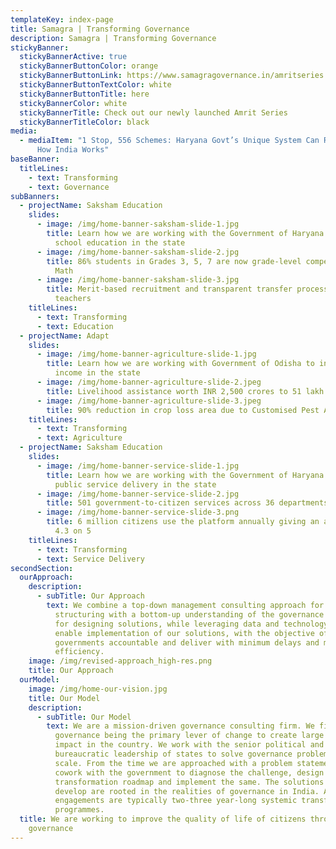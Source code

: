 ```yaml
---
templateKey: index-page
title: Samagra | Transforming Governance
description: Samagra | Transforming Governance
stickyBanner:
  stickyBannerActive: true
  stickyBannerButtonColor: orange
  stickyBannerButtonLink: https://www.samagragovernance.in/amritseries
  stickyBannerButtonTextColor: white
  stickyBannerButtonTitle: here
  stickyBannerColor: white
  stickyBannerTitle: Check out our newly launched Amrit Series
  stickyBannerTitleColor: black
media:
  - mediaItem: "1 Stop, 556 Schemes: Haryana Govt’s Unique System Can Revolutionise
      How India Works"
baseBanner:
  titleLines:
    - text: Transforming
    - text: Governance
subBanners:
  - projectName: Saksham Education
    slides:
      - image: /img/home-banner-saksham-slide-1.jpg
        title: Learn how we are working with the Government of Haryana to transform
          school education in the state
      - image: /img/home-banner-saksham-slide-2.jpg
        title: 86% students in Grades 3, 5, 7 are now grade-level competent in Hindi &
          Math
      - image: /img/home-banner-saksham-slide-3.jpg
        title: Merit-based recruitment and transparent transfer process for 1 lakh+
          teachers
    titleLines:
      - text: Transforming
      - text: Education
  - projectName: Adapt
    slides:
      - image: /img/home-banner-agriculture-slide-1.jpg
        title: Learn how we are working with Government of Odisha to increase farmers'
          income in the state
      - image: /img/home-banner-agriculture-slide-2.jpeg
        title: Livelihood assistance worth INR 2,500 crores to 51 lakh farmers
      - image: /img/home-banner-agriculture-slide-3.jpeg
        title: 90% reduction in crop loss area due to Customised Pest Advisory
    titleLines:
      - text: Transforming
      - text: Agriculture
  - projectName: Saksham Education
    slides:
      - image: /img/home-banner-service-slide-1.jpg
        title: Learn how we are working with the Government of Haryana to overhaul
          public service delivery in the state
      - image: /img/home-banner-service-slide-2.jpg
        title: 501 government-to-citizen services across 36 departments on one platform
      - image: /img/home-banner-service-slide-3.png
        title: 6 million citizens use the platform annually giving an average rating of
          4.3 on 5
    titleLines:
      - text: Transforming
      - text: Service Delivery
secondSection:
  ourApproach:
    description:
      - subTitle: Our Approach
        text: We combine a top-down management consulting approach for problem
          structuring with a bottom-up understanding of the governance ecosystem
          for designing solutions, while leveraging data and technology to
          enable implementation of our solutions, with the objective of making
          governments accountable and deliver with minimum delays and maximum
          efficiency.
    image: /img/revised-approach_high-res.png
    title: Our Approach
  ourModel:
    image: /img/home-our-vision.jpg
    title: Our Model
    description:
      - subTitle: Our Model
        text: We are a mission-driven governance consulting firm. We firmly believe in
          governance being the primary lever of change to create large scale
          impact in the country. We work with the senior political and
          bureaucratic leadership of states to solve governance problems at
          scale. From the time we are approached with a problem statement, we
          cowork with the government to diagnose the challenge, design a
          transformation roadmap and implement the same. The solutions we
          develop are rooted in the realities of governance in India. All our
          engagements are typically two-three year-long systemic transformation
          programmes.
  title: We are working to improve the quality of life of citizens through better
    governance
---
```

